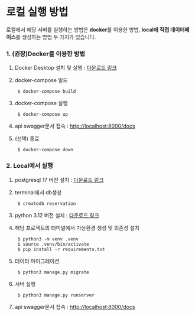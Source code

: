 # 로컬 실행 방법

로컬에서 해당 서버를 실행하는 방법은 **docker**를 이용한 방법, **local에 직접 데이터베이스**를 생성하는 방법 두 가지가 있습니다.

### 1. (권장)Docker를 이용한 방법

1. Docker Desktop 설치 및 실행 : [다운로드 링크](https://www.docker.com/products/docker-desktop/)
2. docker-compose 빌드

        $ docker-compose build
3. docker-compose 실행

        $ docker-compose up
4. api swagger문서 접속 : [http://localhost:8000/docs](http://localhost:8000/docs)
5. (선택) 종료

        $ docker-compose down

### 2. Local에서 실행

1. postgresql 17 버전 설치 : [다운로드 링크](https://www.postgresql.org/download/)
2. terminal에서 db생성

        $ createdb reservation
3. python 3.12 버전 설치 : [다운로드 링크](https://www.python.org/downloads/release/python-3129/)
4. 해당 프로젝트의 터미널에서 가상환경 생성 및 의존성 설치

        $ python3 -m venv .venv
        $ source .venv/bin/activate
        $ pip install -r requirements.txt
5. 데이터 마이그레이션

        $ python3 manage.py migrate
6. 서버 실행

        $ python3 manage.py runserver
7. api swagger문서 접속 : [http://localhost:8000/docs](http://localhost:8000/docs)